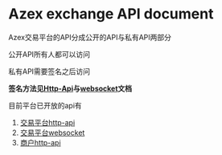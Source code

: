 # Azex exchange API document

Azex交易平台的API分成公开的API与私有API两部分

公开API所有人都可以访问

私有API需要签名之后访问

**签名方法见[Http-Api](/HttpAPI/HTTP_API_CN.md/#私人api使用说明)与[websocket](/WebSocketAPI/Websocket_CN.md//#个人api)文档**

目前平台已开放的api有

1. [交易平台http-api](/HttpAPI/HTTP_API_CN.md)
2. [交易平台websocket](/WebSocketAPI/Websocket_CN.md)
3. [商户http-api](/商户API/商户API.md)
